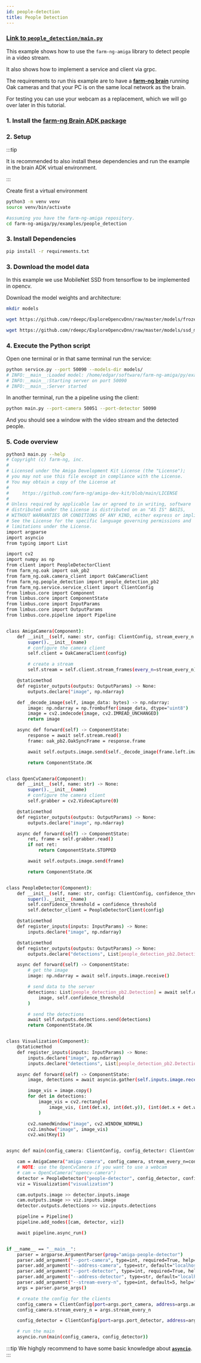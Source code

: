 ```yaml
---
id: people-detection
title: People Detection
---
```



### [Link to `people_detection/main.py`](https://github.com/farm-ng/farm-ng-amiga/blob/main/py/examples/people_detection/main.py)

This example shows how to use the `farm-ng-amiga` library to detect people in a video stream.

It also shows how to implement a service and client via grpc.

The requirements to run this example are to have a [**farm-ng brain**](/docs/brain/) running Oak cameras and that your PC is on the same local network as the brain.

For testing you can use your webcam as a replacement, which we will go over later in this tutorial.

### 1. Install the [farm-ng Brain ADK package](/docs/brain/brain-install)

### 2. Setup
:::tip

It is recommended to also install these dependencies and run the example in the brain ADK virtual environment.

:::

Create first a virtual environment
```bash
python3 -m venv venv
source venv/bin/activate
```

```bash
#assuming you have the farm-ng-amiga repository.
cd farm-ng-amiga/py/examples/people_detection
```
### 3. Install Dependencies
```bash
pip install -r requirements.txt
```
### 3. Download the model data
In this example we use MobileNet SSD from tensorflow to be implemented in opencv.

Download the model weights and architecture:

```bash
mkdir models
```
```bash
wget https://github.com/rdeepc/ExploreOpencvDnn/raw/master/models/frozen_inference_graph.pb -O models/frozen_inference_graph.pb
```
```bash
wget https://github.com/rdeepc/ExploreOpencvDnn/raw/master/models/ssd_mobilenet_v2_coco_2018_03_29.pbtxt -O models/ssd_mobilenet_v2_coco_2018_03_29.pbtxt
```
### 4. Execute the Python script
Open one terminal or in that same terminal run the service:

```bash
python service.py --port 50090 --models-dir models/
# INFO:__main__:Loaded model: /home/edgar/software/farm-ng-amiga/py/examples/people_detection/models
# INFO:__main__:Starting server on port 50090
# INFO:__main__:Server started
```
In another terminal, run the a pipeline using the client:
```bash
python main.py --port-camera 50051 --port-detector 50090
```
And you should see a window with the video stream and the detected people.

### 5. Code overview

```bash
python3 main.py --help
# Copyright (c) farm-ng, inc.
#
# Licensed under the Amiga Development Kit License (the "License");
# you may not use this file except in compliance with the License.
# You may obtain a copy of the License at
#
#     https://github.com/farm-ng/amiga-dev-kit/blob/main/LICENSE
#
# Unless required by applicable law or agreed to in writing, software
# distributed under the License is distributed on an "AS IS" BASIS,
# WITHOUT WARRANTIES OR CONDITIONS OF ANY KIND, either express or implied.
# See the License for the specific language governing permissions and
# limitations under the License.
import argparse
import asyncio
from typing import List

import cv2
import numpy as np
from client import PeopleDetectorClient
from farm_ng.oak import oak_pb2
from farm_ng.oak.camera_client import OakCameraClient
from farm_ng.people_detection import people_detection_pb2
from farm_ng.service.service_client import ClientConfig
from limbus.core import Component
from limbus.core import ComponentState
from limbus.core import InputParams
from limbus.core import OutputParams
from limbus.core.pipeline import Pipeline


class AmigaCamera(Component):
    def __init__(self, name: str, config: ClientConfig, stream_every_n: int) -> None:
        super().__init__(name)
        # configure the camera client
        self.client = OakCameraClient(config)

        # create a stream
        self.stream = self.client.stream_frames(every_n=stream_every_n)

    @staticmethod
    def register_outputs(outputs: OutputParams) -> None:
        outputs.declare("image", np.ndarray)

    def _decode_image(self, image_data: bytes) -> np.ndarray:
        image: np.ndarray = np.frombuffer(image_data, dtype="uint8")
        image = cv2.imdecode(image, cv2.IMREAD_UNCHANGED)
        return image

    async def forward(self) -> ComponentState:
        response = await self.stream.read()
        frame: oak_pb2.OakSyncFrame = response.frame

        await self.outputs.image.send(self._decode_image(frame.left.image_data))

        return ComponentState.OK


class OpenCvCamera(Component):
    def __init__(self, name: str) -> None:
        super().__init__(name)
        # configure the camera client
        self.grabber = cv2.VideoCapture(0)

    @staticmethod
    def register_outputs(outputs: OutputParams) -> None:
        outputs.declare("image", np.ndarray)

    async def forward(self) -> ComponentState:
        ret, frame = self.grabber.read()
        if not ret:
            return ComponentState.STOPPED

        await self.outputs.image.send(frame)

        return ComponentState.OK


class PeopleDetector(Component):
    def __init__(self, name: str, config: ClientConfig, confidence_threshold: float) -> None:
        super().__init__(name)
        self.confidence_threshold = confidence_threshold
        self.detector_client = PeopleDetectorClient(config)

    @staticmethod
    def register_inputs(inputs: InputParams) -> None:
        inputs.declare("image", np.ndarray)

    @staticmethod
    def register_outputs(outputs: OutputParams) -> None:
        outputs.declare("detections", List[people_detection_pb2.Detection])

    async def forward(self) -> ComponentState:
        # get the image
        image: np.ndarray = await self.inputs.image.receive()

        # send data to the server
        detections: List[people_detection_pb2.Detection] = await self.detector_client.detect_people(
            image, self.confidence_threshold
        )

        # send the detections
        await self.outputs.detections.send(detections)
        return ComponentState.OK


class Visualization(Component):
    @staticmethod
    def register_inputs(inputs: InputParams) -> None:
        inputs.declare("image", np.ndarray)
        inputs.declare("detections", List[people_detection_pb2.Detection])

    async def forward(self) -> ComponentState:
        image, detections = await asyncio.gather(self.inputs.image.receive(), self.inputs.detections.receive())

        image_vis = image.copy()
        for det in detections:
            image_vis = cv2.rectangle(
                image_vis, (int(det.x), int(det.y)), (int(det.x + det.width), int(det.y + det.height)), (0, 255, 0), 2
            )

        cv2.namedWindow("image", cv2.WINDOW_NORMAL)
        cv2.imshow("image", image_vis)
        cv2.waitKey(1)


async def main(config_camera: ClientConfig, config_detector: ClientConfig) -> None:

    cam = AmigaCamera("amiga-camera", config_camera, stream_every_n=config_camera.stream_every_n)
    # NOTE: use the OpenCvCamera if you want to use a webcam
    # cam = OpenCvCamera("opencv-camera")
    detector = PeopleDetector("people-detector", config_detector, confidence_threshold=0.5)
    viz = Visualization("visualization")

    cam.outputs.image >> detector.inputs.image
    cam.outputs.image >> viz.inputs.image
    detector.outputs.detections >> viz.inputs.detections

    pipeline = Pipeline()
    pipeline.add_nodes([cam, detector, viz])

    await pipeline.async_run()


if __name__ == "__main__":
    parser = argparse.ArgumentParser(prog="amiga-people-detector")
    parser.add_argument("--port-camera", type=int, required=True, help="The camera port.")
    parser.add_argument("--address-camera", type=str, default="localhost", help="The camera address")
    parser.add_argument("--port-detector", type=int, required=True, help="The camera port.")
    parser.add_argument("--address-detector", type=str, default="localhost", help="The camera address")
    parser.add_argument("--stream-every-n", type=int, default=5, help="Streaming frequency")
    args = parser.parse_args()

    # create the config for the clients
    config_camera = ClientConfig(port=args.port_camera, address=args.address_camera)
    config_camera.stream_every_n = args.stream_every_n

    config_detector = ClientConfig(port=args.port_detector, address=args.address_detector)

    # run the main
    asyncio.run(main(config_camera, config_detector))
```

:::tip
We highgly recommend to have some basic knowledge about [**`asyncio`**](https://docs.python.org/3/library/asyncio.html).
:::
